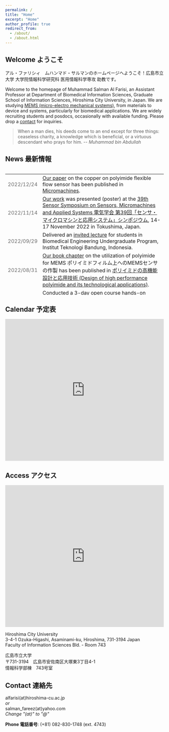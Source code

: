 ```yaml
---
permalink: /
title: "Home"
excerpt: "Home"
author_profile: true
redirect_from: 
  - /about/
  - /about.html
---
```


## Welcome ようこそ

アル・ファリシィ　ムハンマド・サルマンのホームページへようこそ！広島市立大学 大学院情報科学研究科 医用情報科学専攻 助教です。

Welcome to the homepage of Muhammad Salman Al Farisi, an Assistant Professor at Department of Biomedical Information Sciences, Graduate School of Information Sciences, Hiroshima City University, in Japan. We are studying [MEMS (micro-electro mechanical systems)](/research), from materials to device and systems, particularly for biomedical applications. We are widely recruiting students and posdocs, occasionally with available funding. Please drop a [contact](/#contact-連絡先) for inquiries.

> When a man dies, his deeds come to an end except for three things: ceaseless charity, a knowledge which is beneficial, or a virtuous descendant who prays for him.  -- *Muhammad bin Abdullah*

 

## News 最新情報

<div style="overflow-y: scroll; height:400px;">
 <table style="width:100%">
  <tr>
    <td style="color:#6d6d6d;">2022/12/24</td>
    <td><a href="/publication/">Our paper</a> on the copper on polyimide flexible flow sensor has been published in <a href="https://doi.org/10.3390/mi14010042">Micromachines</a>.</td>
  </tr>
  <tr>
    <td style="color:#6d6d6d;">2022/11/14</td>
    <td><a href="/publication/">Our work</a> was presented (poster) at the <a href="/publication/">39th Sensor Symposium on Sensors, Micromachines and Applied Systems 電気学会 第39回「センサ・マイクロマシンと応用システム」シンポジウム</a>, 14-17 November 2022 in Tokushima, Japan.</td>
  </tr>
  <tr>
    <td style="color:#6d6d6d;">2022/09/29</td>
    <td>Delivered an <a href="/publication/">invited lecture</a> for students in Biomedical Engineering Undergraduate Program, Institut Teknologi Bandung, Indonesia.</td>
  </tr>
  <tr>
    <td style="color:#6d6d6d;">2022/08/31</td>
    <td><a href="/publication/book/">Our book chapter</a> on the utilization of polyimide for MEMS ポリイミドフィルム上へのMEMSセンサの作製 has been published in <a href="https://www.gijutu.co.jp/doc/b_2165.htm"> ポリイミドの高機能設計と応用技術 (Design of high performance polyimide and its technological applications)</a>.</td>
  </tr>
  <tr>
    <td style="color:#6d6d6d;">2022/08/05</td>
    <td>Conducted a 3-day open course hands-on reseach project for high school students <a href="https://www.hiroshima-cu.ac.jp/news/c00033950/">情報科学部公開講座「高校生による情報科学自由研究」</a> Theme 10: "Breath measurement using DIY sensor" <a href="https://www.hiroshima-cu.ac.jp/uploads/2022/06/ba0cbfa768f4bb06628f1bcf6f75ca4c-20220606071801922.pdf">自作センサで呼吸を測ろう</a>.</td>
  </tr>
  <tr>
    <td style="color:#6d6d6d;">2022/07/30</td>
    <td><a href="/publication/">Our paper</a> on the wafer-level bonding using electroplated Al has been published in <a href="https://doi.org/10.3390/mi13081221">Micromachines</a>.</td>
  </tr>
  <tr>
    <td style="color:#6d6d6d;">2022/06/03</td>
    <td><a href="/publication/">Our paper</a> on the relief supply after the Great East Japan Earthquake (2011) has been published in <a href="https://isss.jp.net/isss-site/wp-content/uploads/2022/06/06-2019-1.pdf">地域安全学会東日本大震災特別論文集 (Special Collection of the Great East Japan Earthquake, the Institute of Social Safety Science)</a>.</td>
  </tr>
  <tr>
    <td style="color:#6d6d6d;">2021/06/01</td>
    <td><a href="/publication/">Our work</a> was virtually presented (oral) at the <a href="https://apcot2022.casconf.cn/">10th Asia-Pacific Conference of Transducers and Micro-Nano Technology (APCOT 2022)</a>, 30 May-1 June 2022. The conference was originally scheduled to be hold in Shanghai, China, however, moved to virtual platform due to COVID-19 pandemic.</td>
  </tr>
  <tr>
    <td style="color:#6d6d6d;">2022/03/25</td>
    <td>Delivered an <a href="/publication/">invited lecture</a> for students in Engineering Physics Undergraduate Program, Institut Teknologi Bandung, Indonesia.</td>
  </tr>
  <tr>
    <td style="color:#6d6d6d;">2022/02/16</td>
    <td><a href="/publication/">Our paper</a> on the enhanced properties of the electrochemically deposited Al has been published in <a href="https://doi.org/10.1016/j.scriptamat.2022.114599">Scripta Materialia</a>.</td>
  </tr>
  <tr>
    <td style="color:#6d6d6d;">2021/11/24</td>
    <td>Acquired a private research grant from <a href="https://hirose-isf.or.jp/">Hirose Foundation 公益財団法人ヒロセ財団 研究助成</a>.</td>
  </tr>
  <tr>
    <td style="color:#6d6d6d;">2021/11/11</td>
    <td><a href="/publication/">Our works</a> (3) were virtually presented (2 real-time, 1 on-demand) at the <a href="https://www.jsme.or.jp/conference/mnm2021/">12th Symposium on Micro-Nano Science and Technology 日本機械学会 第12回マイクロ・ナノ工学シンポジウム</a>, 9-11 November 2021. The conference was originally scheduled to be hold in Himeji, Japan, however, moved to virtual platform due to COVID-19 pandemic.</td>
  </tr>
  <tr>
    <td style="color:#6d6d6d;">2021/11/06</td>
    <td>Chaired a session (Sensor & signal processing センサ・信号処理) at the <a href="http://www.medimg.info.hiroshima-cu.ac.jp/jsmbe-chusi-2021/">44th Annual Meeting of the Japan Society of Medical and Biological Engineering, Chugoku-Shikoku Branch 第44回日本生体医工学会中国四国支部大会</a>, 6 November 2021. <a href="/publication/">Our works</a> (2) were also virtually presented (oral). The conference was originally scheduled to be hold in Hiroshima, Japan, however, moved to virtual platform due to COVID-19 pandemic.</td>
  </tr>
  <tr>
    <td style="color:#6d6d6d;">2021/11/02</td>
    <td><a href="/publication/">Our work</a> was virtually presented (poster) at the <a href="https://2021.ieee-sensorsconference.org/">IEEE Sensors 2021</a>, 31 October - 4 November 2021. The conference was originally scheduled to be hold in Sydney, Australia, however, moved to virtual platform due to COVID-19 pandemic.</td>
  </tr>
  <tr>
    <td style="color:#6d6d6d;">2020/10/16</td>
    <td><a href="/publication/">Our paper</a>, a progress review on the biomedical application of MEMS has been published in <a href="https://doi.org/10.35848/1347-4065/ac305d">Japanese Journal of Applied Physics</a>.</td>
  </tr>
  <tr>
    <td style="color:#6d6d6d;">2021/09/29</td>
    <td>Featured in the <a href="http://www.imac.mech.tohoku.ac.jp/outline/voice.html">Student's Voice page of Tohoku University International Mechanical and Aerospace Engineering Course (IMAC)</a>. The interview was conducted in March 2021.</td>
  </tr>
  <tr>
    <td style="color:#6d6d6d;">2021/08/31</td>
    <td>Acquired a public research grant from <a href="https://www.jsps.go.jp/">Japan Society for Promotion of Science (JSPS)</a> Kakenhi: <a href="https://kaken.nii.ac.jp/ja/grant/KAKENHI-PROJECT-21K20518/">Grant-in-Aid for Research Activity Start-up (科研費「研究活動スタート支援」) grant no. 21K20518</a>.</td>
  </tr>
  <tr>
    <td style="color:#6d6d6d;">2021/08/10</td>
    <td>Our industrial collaborator aqcuired a public research grant from <a href="https://www.joho-miyagi.or.jp/">Miyagi Organization for Industry Promotion (公益財団法人 みやぎ産業振興機構 みやぎ中小企業チャレンジ応援基金事業)</a> for our collaborative work.</td>
  </tr>
  <tr>
    <td style="color:#6d6d6d;">2021/06/23</td>
    <td>Presented (virtually, poster) at the <a href="https://www.transducers2021.org/">21th International Conference on Solid-State Sensors, Actuators and Microsystems (Transducers)</a>, 20-25 June 2021. The conference was originally scheduled to be hold in Orlando, Florida, USA, however, moved to virtual platform due to COVID-19 pandemic.</td>
  </tr>
  <tr>
    <td style="color:#6d6d6d;">2021/04/29</td>
    <td>Presented (virtually, oral) at the <a href="http://smartsystemsintegration.com/">Smart Systems Integration Conference 2021</a>, 27-29 April 2021. The conference was originally scheduled to be hold in Grenoble, France, however, moved to virtual platform due to COVID-19 pandemic.</td>
  </tr>
  <tr>
    <td style="color:#6d6d6d;">2021/04/01</td>
    <td>Joined the Department of Biomedical Information Sciences, Graduate School of Information Sciences, <a href="https://www.hiroshima-cu.ac.jp/">Hiroshima City University</a> (Japan) as an Assistant Professor with the <a href="https://mmse.info.hiroshima-cu.ac.jp/">Medical Robot Laboratory</a>.</td>
  </tr>
  <tr>
    <td style="color:#6d6d6d;">2021/03/25</td>
    <td>Graduated from <a href="https://www.tohoku.ac.jp/">Tohoku University</a>, Doctor of Philosophy (Engineering) in Robotics. <a href="https://tohoku.repo.nii.ac.jp/?action=pages_view_main&active_action=repository_view_main_item_detail&item_id=137175&item_no=1&page_id=33&block_id=46">Summary of Ph.D. Thesis</a>.</td>
  </tr>
  <tr>
    <td style="color:#6d6d6d;">2021/01/22</td>
    <td>Successfully defended a Ph.D. dissertation entitled "Aluminum Electrochemical Deposition and Its Microsystem Applications" in the Department of Robotics, Graduate School of Engineering, Tohoku University.</td>
  </tr>
  <tr>
    <td style="color:#6d6d6d;">2020/12/12</td>
    <td>Homepage migrated to github.</td>
  </tr>
  <tr>
    <td style="color:#6d6d6d;">2020/10/28</td>
    <td>Presented (virtually, oral) at the <a href="https://www.jsme.or.jp/conference/mnm2020/">11th Symposium on Micro-Nano Science and Technology 日本機械学会 第11回マイクロ・ナノ工学シンポジウム</a>, 26-28 October 2020. The conference was originally scheduled to be hold in Kumamoto City, Japan, however, moved to virtual platform due to COVID-19 pandemic.</td>
  </tr>
  <tr>
    <td style="color:#6d6d6d;">2020/10/20</td>
    <td><a href="/publication/">Our paper</a> on the material properties of the electrochemically deposited Al has been published in <a href="https://doi.org/10.1016/j.sna.2020.112384">Sensors and Actuators A: Physical</a>.</td>
  </tr>
  <tr>
    <td style="color:#6d6d6d;">2020/10/09</td>
    <td>Presented (virtually, oral) at the <a href="https://www.electrochem.org/prime2020">Pacific Rim Meeting on Electrochemical & Solid State Science (PRiME) 2020</a>, 4-9 October 2020. The conference was originally scheduled to be hold in Hawaii, however, moved to virtual platform due to COVID-19 pandemic.</td>
  </tr>
  <tr>
    <td style="color:#6d6d6d;">2020/07/07</td>
    <td><a href="/publication/">Our work</a> was virtually presented (oral) at the <a href="https://www.iee.jp/blog/esoken2020/">2020 IEEJ Micromachine and Sensor System Workshop 令和2年度電気学会 マイクロマシン・センサシステム研究会</a>, 7-8 July 2020. The conference was originally scheduled to be hold in Kusatsu City, Japan, however, moved to virtual platform due to COVID-19 pandemic.</td>
  </tr>
  <tr>
    <td style="color:#6d6d6d;">2020/04/09</td>
    <td><a href="/publication/">Our paper</a> on the sealed cavity pressure evaluation method for micro-packages: zero-balance method is published in <a href="https://doi.org/10.1109/JMEMS.2020.2984229">Journal of Microelectromechanical Systems</a>.</td>
  </tr>
  <tr>
    <td style="color:#6d6d6d;">2020/03/26</td>
    <td><a href="/publication/">Our work</a> was virtually presented (oral) at the <a href="https://2020.ieee-inertial.org/">IEEE International Symposium on Inertial Sensors & Systems (INERTIAL) 2020</a>, 23-26 March 2020. The conference was originally scheduled to be hold in Hiroshima, Japan, however, moved to virtual platform due to COVID-19 pandemic.</td>
  </tr>
  <tr>
    <td style="color:#6d6d6d;">2020/02/29</td>
    <td><a href="/publication/">Our paper</a> on the fabrication technique of quartz glass resonator is published in <a href="https://doi.org/10.1016/j.sna.2020.111922">Sensors and Actuators A: Physical</a>.</td>
  </tr>
  <tr>
    <td style="color:#6d6d6d;">2019/11/21</td>
    <td><a href="/publication/">Our works (3)</a> were presented (posters) at the <a href="/publication/">36th Sensor Symposium on Sensors, Micromachines and Applied Systems 電気学会 第36回「センサ・マイクロマシンと応用システム」シンポジウム</a> and the <a href="/publication/">10th Symposium on Micro-Nano Science and Technology 日本機械学会 第10回マイクロ・ナノ工学シンポジウム</a>, 19-21 November 2019 in Hamamatsu, Japan.</td>
  </tr>
  <tr>
    <td style="color:#6d6d6d;">2019/10/17</td>
    <td><a href="/publication/">Our conference proceeding</a> on sealed cavity pressure evaluation system is available online in <a href="https://ieeexplore.ieee.org/document/8870823">Proceedings of IEEE MEMS 2019</a>.</td>
  </tr>
  <tr>
    <td style="color:#6d6d6d;">2019/08/03</td>
    <td><a href="/publication/">Our work</a> was presented (oral) at the Great East Japan Earthquake Workshop Series of the Institute of Social Safety Science 地域安全学会東日本大震災連続ワークショップ, 2-3 August 2019 in Minamisoma, Japan.</td>
  </tr>
  <tr>
    <td style="color:#6d6d6d;">2019/08/01</td>
    <td><a href="/publication/">Our papers</a> on <a href="http://nds-tohoku.in.arena.ne.jp/ndsjournal/volume55/55-35.pdf">disaster education using liquefaction experiment</a> and <a href="http://nds-tohoku.in.arena.ne.jp/ndsjournal/volume55/55-36.pdf">dissemination of the Disaster Mitigation Action Card game</a> are published in <a href="http://nds-tohoku.in.arena.ne.jp/%e8%ab%96%e6%96%87%e9%9b%86%e4%b8%80%e8%a6%a7/volume55-jp/">Tohoku Journal of Natural Disaster Science</a>.</td>
  </tr>
  <tr>
    <td style="color:#6d6d6d;">2019/04/20</td>
    <td><a href="https://ieeexplore.ieee.org/document/8374336/">Our conference paper</a> on Al electroplating presented in the 2018 International Conference on Electronics Packaging and iMAPS All Asia Conference (ICEP-IAAC) has been awarded "Outstanding Technical Paper Award" during the the 2019 International Conference on Electronics Packaging (ICEP) 17-20 April 2019 in Niigata, Japan. <a href="https://www.mech.tohoku.ac.jp/prize190422/">News from Tohoku University Mechanical Engineering Division</a>.</td>
  </tr>
  <tr>
    <td style="color:#6d6d6d;">2019/04/01</td>
    <td>Started as a <a href="https://www.jsps.go.jp/">Japan Society for Promotion of Science (JSPS)</a> DC2 Research Fellow at the Department of Robotics, Graduate School of Engineering, Tohoku University.</td>
  </tr>
  <tr>
    <td style="color:#6d6d6d;">2019/01/31</td>
    <td>Presented (poster) at the <a href="http://www.mems19.org/">32nd IEEE International Conference on Micro Electro Mechanical Systems (MEMS)</a>, 27-31 January 2019 in Seoul, South Korea.</td>
  </tr>
  <tr>
    <td style="color:#6d6d6d;">2018/12/23</td>
    <td><a href="/publication/">Our works (2)</a> were presented (oral) at <a href="http://nds-tohoku.in.arena.ne.jp/申込要領一覧/プログラム（h30年度）/">Tohoku Natural Disaster Science Conference</a>, 22-23 December 2018 in Akita, Japan. The abstract is available <a href="http://nds-tohoku.in.arena.ne.jp/wp/wp-content/uploads/2018/12/H30abstract.pdf">here</a>.</td>
  </tr>
  <tr>
    <td style="color:#6d6d6d;">2018/11/22</td>
    <td><a href="/publication/">Our paper</a> on Al patterned electroplating is published in <a href="https://doi.org/10.3390/mi9110589">Micromachines</a>.</td>
  </tr>
  <tr>
    <td style="color:#6d6d6d;">2018/09/21</td>
    <td>Left the Automotive & Industrial Systems Company, <a href="https://www.panasonic.com/global/home.html">Panasonic Corporation</a>.</td>
  </tr>
  <tr>
    <td style="color:#6d6d6d;">2018/09/02</td>
    <td>Joined the Automotive & Industrial Systems Company, <a href="https://www.panasonic.com/global/home.html">Panasonic Corporation</a> as an intern.</td>
  </tr>
  <tr>
    <td style="color:#6d6d6d;">2018/07/05</td>
    <td><a href="/publication/">Our paper</a> on wafer-level packaging using electroplated-planarized Cu is published in <a href="https://doi.org/10.1016/j.sna.2018.06.021">Sensors and Actuators A: Physical</a>.</td>
  </tr>
  <tr>
    <td style="color:#6d6d6d;">2018/06/29</td>
    <td>Started as a graduate student researcher (博士研究教育院生) of the <a href="http://www.iiare.tohoku.ac.jp/">Division for Interdisciplinary Advanced Research and Education (DIARE) of Tohoku University (東北大学 学際高等研究教育院)</a>. *Officially starts from April 2018.</td>
  </tr>
  <tr>
    <td style="color:#6d6d6d;">2018/06/07</td>
    <td><a href="/publication/">Our conference proceeding</a> on Al electroplating is available online in <a href="https://ieeexplore.ieee.org/document/8374336/">Proceedings of ICEP-IAAC 2018</a>.</td>
  </tr>
  <tr>
    <td style="color:#6d6d6d;">2018/05/20</td>
    <td><a href="/publication/">Our work</a> was presented (oral) at <a href="http://www.jpgu.org/meeting_2018/"> Japan Geoscience Union (JpGU) Meeting</a>, 20-24 May 2018 in Chiba, Japan. The abstract is available <a href="https://confit.atlas.jp/guide/event-img/jpgu2018/O05-01/public/pdf?type=in&lang=en">here</a>.</td>
  </tr>
  <tr>
    <td style="color:#6d6d6d;">2018/05/18</td>
    <td><a href="/publication/">Our paper</a> on the implementation of the Disaster Mitigation Action Card game is published in <a href="http://nds-tohoku.in.arena.ne.jp/ndsjournal/volume54/54-49.pdf">Tohoku Journal of Natural Disaster Science</a>.</td>
  </tr>
  <tr>
    <td style="color:#6d6d6d;">2018/04/20</td>
    <td>Presented (oral) at <a href="http://jiep.or.jp/icep/index.html">ICEP-IAAC 2018</a>, 17-21 April 2018 in Kuwana, Japan.</td>
  </tr>
  <tr>
    <td style="color:#6d6d6d;">2018/04/04</td>
    <td>Enrolled to <a href="https://www.tohoku.ac.jp/">Tohoku University</a>, <a href="https://www.mech.tohoku.ac.jp/">Department of Robotics</a>, <a href="https://www.eng.tohoku.ac.jp/">Graduate School of Engineering</a> (doctoral course).</td>
  </tr>
  <tr>
    <td style="color:#6d6d6d;">2018/03/27</td>
    <td>Graduated from <a href="https://www.tohoku.ac.jp/">Tohoku University</a>, Master of Engineering in Robotics.</td>
  </tr>
  <tr>
    <td style="color:#6d6d6d;">2018/01/07</td>
    <td><a href="/publication/">Our work</a> was presented (oral) at <a href="http://nds-tohoku.in.arena.ne.jp/申込要領一覧/プログラム（h29年度）/">Tohoku Natural Disaster Science Conference</a>, 6-7 January 2018 in Hachinohe, Japan. The abstract is available <a href="http://nds-tohoku.in.arena.ne.jp/abstract/Abstract2017.pdf">here</a>.</td>
  </tr>
  <tr>
    <td style="color:#6d6d6d;">2017/08/01</td>
    <td><a href="/publication/">Our conference proceeding</a> on wafer-level packaging using electroplated-planarized Cu is available online in <a href="http://ieeexplore.ieee.org/abstract/document/7994267/">Proceedings of Transducers 2017</a>.</td>
  </tr>
  <tr>
    <td style="color:#6d6d6d;">2017/07/21</td>
    <td><a href="http://www.science-day.com/program/?ID=e2017-499">Our booth in Science Day 2017</a> (Academic City: Sendai City, Miyagi Prefecture) on 16 July 2017, featuring the Disaster Mitigation Action Card Game , has been honored with the Japan Oil, Gas and Metals National Corporation (JOGMEC) Award.</td>
  </tr>
  <tr>
    <td style="color:#6d6d6d;">2017/07/10</td>
    <td>Presented (oral, invited) at the Nanotechnology Platform Student Training Program, Tohoku University (10-14 July 2017).</td>
  </tr>
  <tr>
    <td style="color:#6d6d6d;">2017/06/22</td>
    <td>Presented (poster) at the <a href="http://www.transducers2017.org/">19th International Conference on Solid-State Sensors, Actuators and Microsystems (Transducers)</a>, 18-22 June 2017 in Kaohsiung, Taiwan.</td>
  </tr>
  <tr>
    <td style="color:#6d6d6d;">2017/06/15</td>
    <td>Left the Department of System Packaging at <a href="http://www.enas.fraunhofer.de/en.html">Fraunhofer Institute for Electronic Nano Systems (ENAS)</a>.</td>
  </tr>
  <tr>
    <td style="color:#6d6d6d;">2017/02/25</td>
    <td>Disaster Mitigation Action Card (DMAC) Game has been honored with Ofunato Trading Hall Award (大船渡伝承館賞) at the Disaster Prevention & Mitigation Contest (被災地と共に考える 防災・減災コンテスト) held by the <a href="https://ofunato-tunami-denshokan.jimdo.com/">Ofunato Trading Hall (大船渡伝承館)</a>.</td>
  </tr>
  <tr>
    <td style="color:#6d6d6d;">2017/02/24</td>
    <td>Presented (oral and poster) at the 2nd USTB-TU Joint Workshop on Advanced Materials and Manufacture, 21-24 February 2017 in Beijing, China. Our paper has been honored with the Best Poster Award.</td>
  </tr>
  <tr>
    <td style="color:#6d6d6d;">2017/01/31</td>
    <td>Joined the Department of System Packaging at <a href="http://www.enas.fraunhofer.de/en.html">Fraunhofer Institute for Electronic Nano Systems (ENAS)</a> in Germany as a visiting researcher (student).</td>
  </tr>
  <tr>
    <td style="color:#6d6d6d;">2016/12/01</td>
    <td><a href="/publication/">Our conference proceeding</a> on wafer-level packaging using electroplated-planarized Au is available online in <a href="http://dx.doi.org/10.1109/NEMS.2016.7758317">Proceedings of IEEE NEMS 2016</a>.</td>
  </tr>
  <tr>
    <td style="color:#6d6d6d;">2016/11/30</td>
    <td><a href="/publication/">Our paper</a> on wafer-level packaging using electroplated-planarized Au is published in <a href="http://dx.doi.org/10.1088/1361-6439/27/1/015029">Journal of Micromechanics and Microengineering</a>.</td>
  </tr>
  <tr>
    <td style="color:#6d6d6d;">2016/09/07</td>
    <td>Attended TFC ELyT School 2016: Comprehensive Research on Materials, Systems and Energy for a Sustainable Future of the Earth in Sendai, Japan.</td>
  </tr>
  <tr>
    <td style="color:#6d6d6d;">2016/08/08</td>
    <td>Attended Next Generation Automobiles, Miyagi Area Summer Camp 2016 in Osaki, Japan.</td>
  </tr>
  <tr>
    <td style="color:#6d6d6d;">2016/04/20</td>
    <td>Presented (oral) at <a href="http://ieee-nems.org/2016/">IEEE NEMS 2016</a>, 17-20 April 2016 in Sendai and Matsushima City, Japan.</td>
  </tr>
  <tr>
    <td style="color:#6d6d6d;">2016/04/06</td>
    <td>Started as a scholar of <a href="https://sisf.or.jp/ja/">Sato Yo International Scholarship Foundation</a>.</td>
  </tr>
  <tr>
    <td style="color:#6d6d6d;">2016/04/06</td>
    <td>Enrolled to <a href="https://www.tohoku.ac.jp/">Tohoku University</a>, <a href="https://www.mech.tohoku.ac.jp/">Department of Robotics</a>, <a href="https://www.eng.tohoku.ac.jp/">Graduate School of Engineering</a>, and <a href="http://lgs.tohoku.ac.jp/gsafety/">Inter-Graduate School Doctoral Degree Program on Science for Global Safety, Leading Graduate School</a>.</td>
  </tr>
  <tr>
    <td style="color:#6d6d6d;">2016/03/25</td>
    <td>Graduated from <a href="https://www.tohoku.ac.jp/">Tohoku University</a>, Bachelor of Engineering in Mechanical Engineering.</td>
  </tr>
  <tr>
    <td style="color:#6d6d6d;">2016/02/26</td>
    <td>Homepage of Muhammad Salman Al Farisi is started.</td>
  </tr>
</table> 
</div>

## Calendar 予定表

<iframe src="https://calendar.google.com/calendar/embed?height=600&amp;wkst=1&amp;bgcolor=%23ffffff&amp;ctz=Asia%2FTokyo&amp;src=c2FsbWFuX2ZhcmVlekB5YWhvby5jb20&amp;src=YWk5cXJjYmhzMHV2dXNjbTZmOWh0cjFmMjhAZ3JvdXAuY2FsZW5kYXIuZ29vZ2xlLmNvbQ&amp;src=MnQwcTJ0YTdtM21oMDVlamxhODJzOGdwZTRAZ3JvdXAuY2FsZW5kYXIuZ29vZ2xlLmNvbQ&amp;src=ZXBtbXM5MzdwMm10ZDRzZnJsbzgxdjRqdWtAZ3JvdXAuY2FsZW5kYXIuZ29vZ2xlLmNvbQ&amp;src=ZW4uamFwYW5lc2UjaG9saWRheUBncm91cC52LmNhbGVuZGFyLmdvb2dsZS5jb20&amp;src=ZW4uaXNsYW1pYyNob2xpZGF5QGdyb3VwLnYuY2FsZW5kYXIuZ29vZ2xlLmNvbQ&amp;color=%237986CB&amp;color=%23039BE5&amp;color=%230B8043&amp;color=%239E69AF&amp;color=%237986CB&amp;color=%23009688&amp;showTitle=0&amp;mode=WEEK&amp;showCalendars=0&amp;showTabs=0&amp;showPrint=0" style="border-width:0" width="100%" height="450" frameborder="0" scrolling="no"></iframe>

## Access アクセス

<iframe src="https://www.google.com/maps/embed?pb=!1m18!1m12!1m3!1d44285.46315767713!2d132.4418257839965!3d34.413118969793345!2m3!1f0!2f0!3f0!3m2!1i1024!2i768!4f13.1!3m3!1m2!1s0x355a9840c559d511%3A0x508d3762a4078a25!2z44CSNzMxLTMxNjYgSGlyb3NoaW1hLCBBc2FtaW5hbWkgV2FyZCwgxYx6dWthaGlnYXNoaSwgMy1jaMWNbWXiiJI04oiSMSDmg4XloLHlh6bnkIbjgrvjg7Pjgr_jg7w!5e0!3m2!1sen!2sjp!4v1617319363178!5m2!1sen!2sjp" width="100%" height="450" frameborder="0" style="border:0;" allowfullscreen="" aria-hidden="false" tabindex="0"></iframe><br>

Hiroshima City University<br>
3-4-1 Ozuka-Higashi, Asaminami-ku, Hiroshima, 731-3194 Japan<br>
Faculty of Information Sciences Bld. - Room 743

広島市立大学<br>
〒731-3194　広島市安佐南区大塚東3丁目4-1<br>
情報科学部棟　743号室

## Contact 連絡先

alfarisi(at)hiroshima-cu.ac.jp  
*or*  
salman_fareez(at)yahoo.com  
*Change "(at)" to "@"*

**Phone 電話番号**: (+81) 082-830-1748 (ext. 4743)
